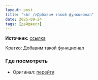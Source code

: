 ```yaml
---
layout: post
title: "<br />Добавим такой функционал"
date: 2025-09-24
tags: [дайджест]
---
```


**Источник:** [ссылка](https://t.me/imstocker_chat_ru/12014)

Кратко: Добавим такой функционал

### Где посмотреть
- Оригинал: [перейти]({link})
